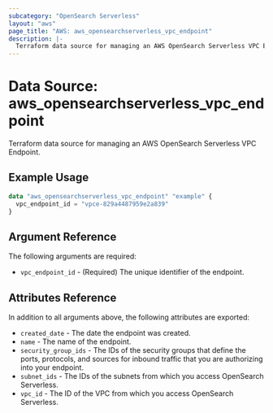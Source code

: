 ```yaml
---
subcategory: "OpenSearch Serverless"
layout: "aws"
page_title: "AWS: aws_opensearchserverless_vpc_endpoint"
description: |-
  Terraform data source for managing an AWS OpenSearch Serverless VPC Endpoint.
---
```


# Data Source: aws_opensearchserverless_vpc_endpoint

Terraform data source for managing an AWS OpenSearch Serverless VPC Endpoint.

## Example Usage

```terraform
data "aws_opensearchserverless_vpc_endpoint" "example" {
  vpc_endpoint_id = "vpce-829a4487959e2a839"
}
```

## Argument Reference

The following arguments are required:

* `vpc_endpoint_id` - (Required) The unique identifier of the endpoint.

## Attributes Reference

In addition to all arguments above, the following attributes are exported:

* `created_date` - The date the endpoint was created.
* `name` - The name of the endpoint.
* `security_group_ids` - The IDs of the security groups that define the ports, protocols, and sources for inbound traffic that you are authorizing into your endpoint.
* `subnet_ids` - The IDs of the subnets from which you access OpenSearch Serverless.
* `vpc_id` - The ID of the VPC from which you access OpenSearch Serverless.

